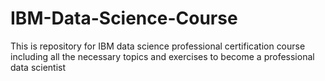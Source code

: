 # IBM-Data-Science-Course
This is repository for IBM data science professional certification course including all the necessary topics and exercises to become a professional data scientist
